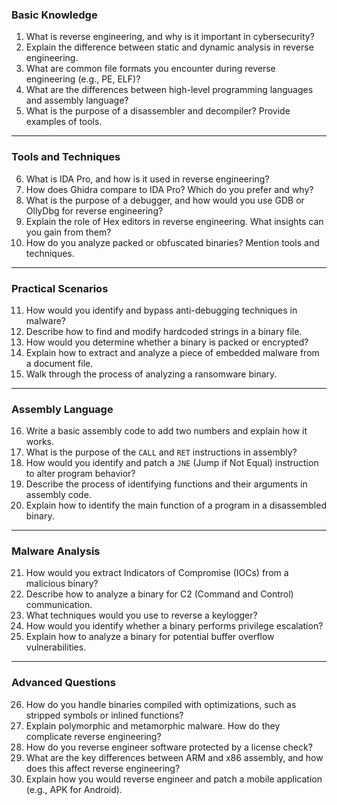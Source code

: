 ### **Basic Knowledge**
1. What is reverse engineering, and why is it important in cybersecurity?
2. Explain the difference between static and dynamic analysis in reverse engineering.
3. What are common file formats you encounter during reverse engineering (e.g., PE, ELF)?
4. What are the differences between high-level programming languages and assembly language?
5. What is the purpose of a disassembler and decompiler? Provide examples of tools.

---

### **Tools and Techniques**
6. What is IDA Pro, and how is it used in reverse engineering?
7. How does Ghidra compare to IDA Pro? Which do you prefer and why?
8. What is the purpose of a debugger, and how would you use GDB or OllyDbg for reverse engineering?
9. Explain the role of Hex editors in reverse engineering. What insights can you gain from them?
10. How do you analyze packed or obfuscated binaries? Mention tools and techniques.

---

### **Practical Scenarios**
11. How would you identify and bypass anti-debugging techniques in malware?
12. Describe how to find and modify hardcoded strings in a binary file.
13. How would you determine whether a binary is packed or encrypted?
14. Explain how to extract and analyze a piece of embedded malware from a document file.
15. Walk through the process of analyzing a ransomware binary.

---

### **Assembly Language**
16. Write a basic assembly code to add two numbers and explain how it works.
17. What is the purpose of the `CALL` and `RET` instructions in assembly?
18. How would you identify and patch a `JNE` (Jump if Not Equal) instruction to alter program behavior?
19. Describe the process of identifying functions and their arguments in assembly code.
20. Explain how to identify the main function of a program in a disassembled binary.

---

### **Malware Analysis**
21. How would you extract Indicators of Compromise (IOCs) from a malicious binary?
22. Describe how to analyze a binary for C2 (Command and Control) communication.
23. What techniques would you use to reverse a keylogger?
24. How would you identify whether a binary performs privilege escalation?
25. Explain how to analyze a binary for potential buffer overflow vulnerabilities.

---

### **Advanced Questions**
26. How do you handle binaries compiled with optimizations, such as stripped symbols or inlined functions?
27. Explain polymorphic and metamorphic malware. How do they complicate reverse engineering?
28. How do you reverse engineer software protected by a license check?
29. What are the key differences between ARM and x86 assembly, and how does this affect reverse engineering?
30. Explain how you would reverse engineer and patch a mobile application (e.g., APK for Android).
